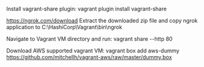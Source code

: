 Install vagrant-share plugin:
vagrant plugin install vagrant-share


https://ngrok.com/download
Extract the downloaded zip file and copy ngrok application to C:\HashiCorp\Vagrant\bin\ngrok



Navigate to Vagrant VM directory and run:
vagrant share --http 80


Download AWS supported vagrant VM:
vagrant box add aws-dummy https://github.com/mitchellh/vagrant-aws/raw/master/dummy.box

